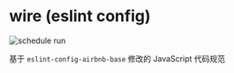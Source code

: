# wire (eslint config)

![schedule run](https://github.com/yiliang114/eslint-config-wire/workflows/master%action/badge.svg)

基于 `eslint-config-airbnb-base` 修改的 JavaScript 代码规范
